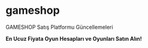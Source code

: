 # gameshop
GAMESHOP Satış Platformu Güncellemeleri

**En Ucuz Fiyata Oyun Hesapları ve Oyunları Satın Alın!**


